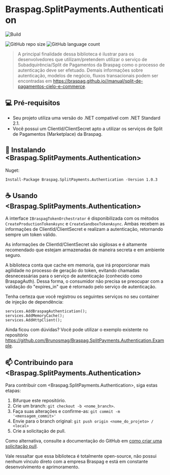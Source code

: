 # Braspag.SplitPayments.Authentication

![Build](https://github.com/Brunosmag/Braspag.SplitPayments.Authentication/actions/workflows/build-and-test.yml/badge.svg)

![GitHub repo size](https://img.shields.io/github/repo-size/Brunosmag/braspag-authentication?style=for-the-badge)
![GitHub language count](https://img.shields.io/github/languages/count/Brunosmag/braspag-authentication?style=for-the-badge)

> A principal finalidade dessa biblioteca é  ilustrar para os desenvolvedores que utilizam/pretendem utilizar o serviço de Subadquirência/Split de Pagamentos da Braspag como o processo de autenticação deve ser efetuado.
Demais informações sobre autenticação, modelos de negócio, fluxos transacionais podem ser encontradas em https://braspag.github.io//manual/split-de-pagamentos-cielo-e-commerce. 


## 💻 Pré-requisitos

* Seu projeto utiliza uma versão do .NET compatível com .NET Standard 2.1.
* Você possui um ClientId/ClientSecret apto a utilizar os serviços de Split de Pagamentos (Marketplace) da Braspag.

## 🚀 Instalando <Braspag.SplitPayments.Authentication>

Nuget:
```
Install-Package Braspag.SplitPayments.Authentication -Version 1.0.3
```

## ☕ Usando <Braspag.SplitPayments.Authentication>

A interface `IBraspagTokenOrchestrator` é disponibilizada com os métodos `CreateProductionTokenAsync` e `CreateSandboxTokenAsync`. Ambas recebem as informações de ClientId/ClientSecret e realizam a autenticação, retornando sempre um token válido.

As informações de ClientId/ClientSecret são sigilosas e é altamente recomendado que estejam armazenadas de maneira secreta e em ambiente seguro.

A biblioteca conta que cache em memoria, que irá proporcionar mais agilidade no processo de geração do token, evitando chamadas desnecessárias para o serviço de autenticação (conhecido como BraspagAuth). Dessa forma, o consumidor não precisa se preocupar com a validação do "expires_in" que é retornado pelo serviço de autenticação.

Tenha certeza que você registrou os seguintes serviços no seu container de injeção de dependência:

```
services.AddBraspagAuthentication();
services.AddMemoryCache();
services.AddHttpClient();
```

Ainda ficou com dúvidas? Você pode utilizar o exemplo existente no repositório https://github.com/Brunosmag/Braspag.SplitPayments.Authentication.Example.

## 📫 Contribuindo para <Braspag.SplitPayments.Authentication>
Para contribuir com <Braspag.SplitPayments.Authentication>, siga estas etapas:

1. Bifurque este repositório.
2. Crie um branch: `git checkout -b <nome_branch>`.
3. Faça suas alterações e confirme-as: `git commit -m '<mensagem_commit>'`
4. Envie para o branch original: `git push origin <nome_do_projeto> / <local>`
5. Crie a solicitação de pull.

Como alternativa, consulte a documentação do GitHub em [como criar uma solicitação pull](https://help.github.com/en/github/collaborating-with-issues-and-pull-requests/creating-a-pull-request).

Vale ressaltar que essa biblioteca é totalmente open-source, não possui nenhum vínculo direto com a empresa Braspag e está em constante desenvolvimento e aprimoramento.

